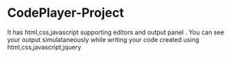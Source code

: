 # CodePlayer-Project
It has html,css,javascript supporting editors and output panel .
You can see your output simulataneously while writing your code
created using html,css,javascript,jquery
